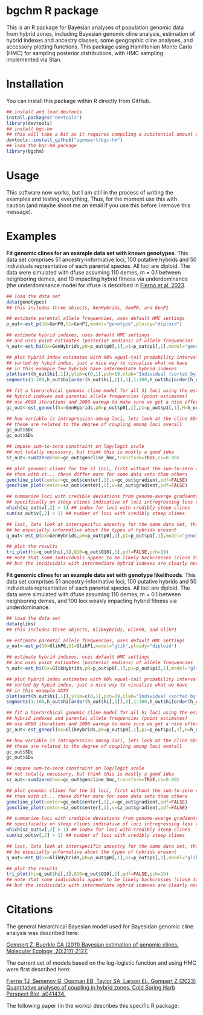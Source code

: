 # bgchm R package

This is an R package for Bayesian analyses of population genomic data from hybrid zones, including Bayesian genomic cline analysis, estimation of hybrid indexes and ancestry classes, some geographic cline analyses, and accessory plotting functions. This package using Hamiltonian Monte Carlo (HMC) for sampling posterior distributions, with HMC sampling implemented via Stan.

# Installation

You can install this package within R directly from GitHub.

```R
## install and load devtools
install.packages("devtools")
library(devtools)
## install bgc-hm
## this will take a bit as it requires compiling a substantial amount of C++ code
devtools::install_github("zgompert/bgc-hm")
## load the bgc-hm package
library(bgchm)
```

# Usage

This software now works, but I am still in the process of writing the examples and testing everything. Thus, for the moment use this with caution (and maybe shoot me an email if you use this before I remove this message).

# Examples

**Fit genomic clines for an example data set with known genotypes**. This data set comprises 51 ancestry-informative loci, 100 putative hybrids and 50 individuals represntative of each parental species. All loci are diploid. The data were simulated with dfuse assuming 110 demes, m = 0.1 between neighboring demes, and 10 impacting hybrid fitness via underdominance (the underdominance model for dfuse is described in [Fierno et al. 2023](https://cshperspectives.cshlp.org/content/early/2023/09/21/cshperspect.a041434).
```R
## load the data set
data(genotypes)
## this includes three objects, GenHybrids, GenP0, and GenP1

## estimate parental allele frequencies, uses default HMC settings
p_out<-est_p(G0=GenP0,G1=GenP1,model="genotype",ploidy="diploid")

## estimate hybrid indexes, uses default HMC settings
## and uses point estimates (posterior medians) of allele frequencies
h_out<-est_hi(Gx=GenHybrids,p0=p_out$p0[,1],p1=p_out$p1[,1],model="genotype",ploidy="diploid")

## plot hybrid index estimates with 90% equal-tail probability intervals
## sorted by hybid index, just a nice way to visualize what we have
## in this example few hybrids have intermediate hybrid indexes 
plot(sort(h_out$hi[,1]),ylim=c(0,1),pch=19,xlab="Individual (sorted by HI)",ylab="Hybrid index (HI)")
segments(1:100,h_out$hi[order(h_out$hi[,1]),3],1:100,h_out$hi[order(h_out$hi[,1]),4])

## fit a hierarchical genomic cline model for all 51 loci using the estimated
## hybrid indexes and parental allele frequencies (point estimates)
## use 4000 iterations and 2000 warmup to make sure we get a nice effective sample size
gc_out<-est_genocl(Gx=GenHybrids,p0=p_out$p0[,1],p1=p_out$p1[,1],H=h_out$hi[,1],model="genotype",ploidy="diploid",hier=TRUE,n_iters=4000)

## how variable is introgression among loci, lets look at the cline SDs
## these are related to the degree of coupling among loci overall
gc_out$SDc
gc_out$SDv

## impose sum-to-zero constraint on log/logit scale
## not totally necessary, but think this is mostly a good idea
sz_out<-sum2zero(hmc=gc_out$gencline_hmc,transform=TRUE,ci=0.90)

## plot genomic clines for the 51 loci, first without the sum-to-zero constraint
## then with it... these differ more for some data sets than others
gencline_plot(center=gc_out$center[,1],v=gc_out$gradient,pdf=FALSE)
gencline_plot(center=sz_out$center[,1],v=sz_out$gradient,pdf=FALSE)

## summarize loci with credible deviations from genome-averge gradients, here the focus is
## specifically on steep clines indicative of loci introgressing less than the average
which(sz_out$v[,2] > 1) ## index for loci with credibly steep clines
sum(sz_out$v[,2] > 1) ## number of loci with credibly steep clines

## last, lets look at interspecific ancestry for the same data set, this can
## be especially informative about the types of hybrids present
q_out<-est_Q(Gx=GenHybrids,p0=p_out$p0[,1],p1=p_out$p1[,1],model="genotype",ploidy="diploid")

## plot the results
tri_plot(hi=q_out$hi[,1],Q10=q_out$Q10[,1],pdf=FALSE,pch=19)
## note that some individuals appear to be likely backcrosses (close to the outer lines of the triangles)
## but the inidividals with intermediate hybrid indexes are clearly not F1s but rather late generation hybrids
```

**Fit genomic clines for an example data set with genotype likelihoods**. This data set comprises 51 ancestry-informative loci, 100 putative hybrids and 50 individuals represntative of each parental species. All loci are diploid. The data were simulated with dfuse assuming 110 demes, m = 0.1 between neighboring demes, and 100 loci weakly impacting hybrid fitness via underdominance.
```R
## load the data set
data(gliks)
## this includes three objects, GlikHybrids, GlikP0, and GlikP1

## estimate parental allele frequencies, uses default HMC settings
p_out<-est_p(G0=GlikP0,G1=GlikP1,model="glik",ploidy="diploid")

## estimate hybrid indexes, uses default HMC settings
## and uses point estimates (posterior medians) of allele frequencies
h_out<-est_hi(Gx=GlikHybrids,p0=p_out$p0[,1],p1=p_out$p1[,1],model="glik",ploidy="diploid")

## plot hybrid index estimates with 90% equal-tail probability intervals
## sorted by hybid index, just a nice way to visualize what we have
## in this example XXXX
plot(sort(h_out$hi[,1]),ylim=c(0,1),pch=19,xlab="Individual (sorted by HI)",ylab="Hybrid index (HI)")
segments(1:100,h_out$hi[order(h_out$hi[,1]),3],1:100,h_out$hi[order(h_out$hi[,1]),4])

## fit a hierarchical genomic cline model for all 51 loci using the estimated
## hybrid indexes and parental allele frequencies (point estimates)
## use 4000 iterations and 2000 warmup to make sure we get a nice effective sample size
gc_out<-est_genocl(Gx=GlikHybrids,p0=p_out$p0[,1],p1=p_out$p1[,1],H=h_out$hi[,1],model="glik",ploidy="diploid",hier=TRUE,n_iters=4000)

## how variable is introgression among loci, lets look at the cline SDs
## these are related to the degree of coupling among loci overall
gc_out$SDc
gc_out$SDv

## impose sum-to-zero constraint on log/logit scale
## not totally necessary, but think this is mostly a good idea
sz_out<-sum2zero(hmc=gc_out$gencline_hmc,transform=TRUE,ci=0.90)

## plot genomic clines for the 51 loci, first without the sum-to-zero constraint
## then with it... these differ more for some data sets than others
gencline_plot(center=gc_out$center[,1],v=gc_out$gradient,pdf=FALSE)
gencline_plot(center=sz_out$center[,1],v=sz_out$gradient,pdf=FALSE)

## summarize loci with credible deviations from genome-averge gradients, here the focus is
## specifically on steep clines indicative of loci introgressing less than the average
which(sz_out$v[,2] > 1) ## index for loci with credibly steep clines
sum(sz_out$v[,2] > 1) ## number of loci with credibly steep clines

## last, lets look at interspecific ancestry for the same data set, this can
## be especially informative about the types of hybrids present
q_out<-est_Q(Gx=GlikHybrids,p0=p_out$p0[,1],p1=p_out$p1[,1],model="glik",ploidy="diploid")

## plot the results
tri_plot(hi=q_out$hi[,1],Q10=q_out$Q10[,1],pdf=FALSE,pch=19)
## note that some individuals appear to be likely backcrosses (close to the outer lines of the triangles)
## but the inidividals with intermediate hybrid indexes are clearly not F1s but rather late generation hybrids
```

# Citations

The general hierarchical Bayesian model used for Bayesidan genomic cline analysis was described here:

[Gompert Z, Buerkle CA (2011) Bayesian estimation of genomic clines. Molecular Ecology, 20:2111-2127.](https://onlinelibrary.wiley.com/doi/full/10.1111/j.1365-294X.2011.05074.x)

The current set of models based on the log-logistic function and using HMC were first described here:

[Fierno TJ, Semenov G, Dopman EB, Taylor SA, Larson EL, Gompert Z (2023) Quantitative analyses of coupling in hybrid zones. Cold Spring Harb Perspect Biol, a041434.](https://cshperspectives.cshlp.org/content/early/2023/09/21/cshperspect.a041434)

The following paper (in the works) describes this specific R package:



